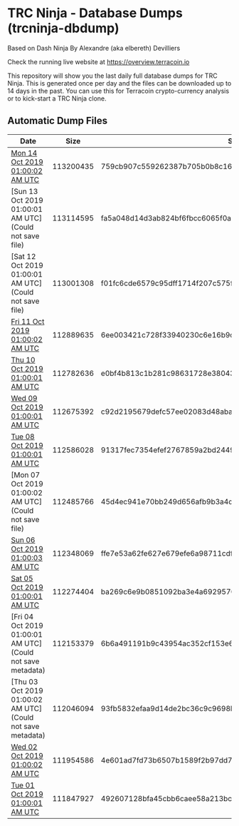 # TRC Ninja - Database Dumps (trcninja-dbdump)
Based on Dash Ninja By Alexandre (aka elbereth) Devilliers

Check the running live website at https://overview.terracoin.io

This repository will show you the last daily full database dumps for TRC Ninja. This is generated once per day and the files can be downloaded up to 14 days in the past.
You can use this for Terracoin crypto-currency analysis or to kick-start a TRC Ninja clone.


## Automatic Dump Files
| Date | Size | SHA256 |
|--|--|--|
| [Mon 14 Oct 2019 01:00:02 AM UTC]() | 113200435 | 759cb907c559262387b705b0b8c168cb6608f205c7a3cbc4df57690d9741944f | 
| [Sun 13 Oct 2019 01:00:01 AM UTC](Could not save file) | 113114595 | fa5a048d14d3ab824bf6fbcc6065f0a91d3bed9534d68d8b2eb900e7a505fb34 | 
| [Sat 12 Oct 2019 01:00:01 AM UTC](Could not save file) | 113001308 | f01fc6cde6579c95dff1714f207c575fabce3a8372aafe6eca4049f6e36f2a83 | 
| [Fri 11 Oct 2019 01:00:02 AM UTC]() | 112889635 | 6ee003421c728f33940230c6e16b9c40612c390f0982ea9fd85f4e456780b7fb | 
| [Thu 10 Oct 2019 01:00:01 AM UTC]() | 112782636 | e0bf4b813c1b281c98631728e38043ae72278cedd9085ac9568f5e266f9cc6af | 
| [Wed 09 Oct 2019 01:00:01 AM UTC]() | 112675392 | c92d2195679defc57ee02083d48aba7b7027fc2c0b67ab114988eb14f1220b20 | 
| [Tue 08 Oct 2019 01:00:01 AM UTC](https://transfer.sh/TSSI8/trcninja-dbdump-20191008010001.tar.bz2) | 112586028 | 91317fec7354efef2767859a2bd244961de851d76aa68769aefd6440eb813ed4 | 
| [Mon 07 Oct 2019 01:00:02 AM UTC](Could not save file) | 112485766 | 45d4ec941e70bb249d656afb9b3a4d7b6c569fed77ce1f8c826dae28fd56e4e9 | 
| [Sun 06 Oct 2019 01:00:03 AM UTC]() | 112348069 | ffe7e53a62fe627e679efe6a98711cdfa7a3d5e2241a42dd32521752157957f3 | 
| [Sat 05 Oct 2019 01:00:01 AM UTC]() | 112274404 | ba269c6e9b0851092ba3e4a692957024ef2495cb80741866d323f4fcb221a3d7 | 
| [Fri 04 Oct 2019 01:00:01 AM UTC](Could not save metadata) | 112153379 | 6b6a491191b9c43954ac352cf153e67fdb0b7572fd5f549925c5725f17848fda | 
| [Thu 03 Oct 2019 01:00:02 AM UTC](Could not save metadata) | 112046094 | 93fb5832efaa9d14de2bc36c9c9698b5626f0a03d58bdc61d054739232ac9d33 | 
| [Wed 02 Oct 2019 01:00:02 AM UTC]() | 111954586 | 4e601ad7fd73b6507b1589f2b97dd793c82dfa2b384585752d7333a543509dd7 | 
| [Tue 01 Oct 2019 01:00:01 AM UTC]() | 111847927 | 492607128bfa45cbb6caee58a213bc4e0979a046d29d1272f8d7fca6c0534ac3 | 
